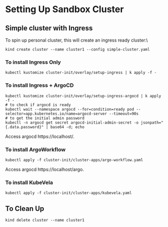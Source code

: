 # Setting Up Sandbox Cluster

## Simple cluster with Ingress

To spin up personal cluster, this will create an ingress ready cluster:\
```
kind create cluster --name cluster1 --config simple-cluster.yaml
```

### To install Ingress Only
```
kubectl kustomize cluster-init/overlay/setup-ingress | k apply -f -
```

### To install Ingress + ArgoCD
```
kubectl kustomize cluster-init/overlay/setup-ingress-argocd | k apply -f -
# to check if argocd is ready
kubectl wait --namespace argocd --for=condition=ready pod --selector=app.kubernetes.io/name=argocd-server --timeout=90s
# to get the initial admin password
kubectl -n argocd get secret argocd-initial-admin-secret -o jsonpath="{.data.password}" | base64 -d; echo
```
Access argocd https://localhost/.

### To install ArgoWorkflow
```
kubectl apply -f cluster-init/cluster-apps/argo-workflow.yaml
```
Access argocd https://localhost/argo.

### To install KubeVela
```
kubectl apply -f cluster-init/cluster-apps/kubevela.yaml
```

## To Clean Up
```
kind delete cluster --name cluster1
```